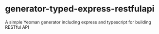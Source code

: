 # generator-typed-express-restfulapi
A simple Yeoman generator including express and typescript for building RESTful API
